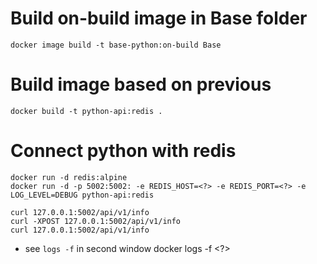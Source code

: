 # Build on-build image in Base folder

`docker image build -t base-python:on-build Base`

# Build image based on previous

`docker build -t python-api:redis .`

# Connect python with redis

```
docker run -d redis:alpine
docker run -d -p 5002:5002: -e REDIS_HOST=<?> -e REDIS_PORT=<?> -e LOG_LEVEL=DEBUG python-api:redis
```


```
curl 127.0.0.1:5002/api/v1/info
curl -XPOST 127.0.0.1:5002/api/v1/info
curl 127.0.0.1:5002/api/v1/info
```


- see `logs -f` in second window
docker logs -f <?>

